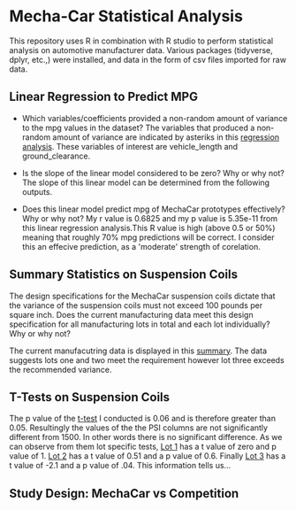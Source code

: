 # Mecha-Car Statistical Analysis
This repository uses R in combination with R studio to perform statistical analysis on automotive manufacturer data. Various packages (tidyverse, dplyr, etc.,) were installed,
and data in the form of csv files imported for raw data. 

## Linear Regression to Predict MPG

- Which variables/coefficients provided a non-random amount of variance to the mpg values in the dataset?
The variables that produced a non-random amount of variance are indicated by asteriks in this [regression analysis](regression_summary.png). These variables of interest are
vehicle_length and ground_clearance.

- Is the slope of the linear model considered to be zero? Why or why not?
The slope of this linear model can be determined from the following outputs.

- Does this linear model predict mpg of MechaCar prototypes effectively? Why or why not?
My r value is 0.6825 and my p value is 5.35e-11 from this linear regression analysis.This R value is high (above 0.5 or 50%) meaning that roughly 70% mpg predictions 
will be correct. I consider this an effecive prediction, as a 'moderate' strength of corelation. 


## Summary Statistics on Suspension Coils

The design specifications for the MechaCar suspension coils dictate that the variance of the suspension coils must not exceed 100 pounds per square inch. 
Does the current manufacturing data meet this design specification for all manufacturing lots in total and each lot individually? Why or why not?

The current manufacutring data is displayed in this [summary](summary_analysis.png). The data suggests lots one and two meet the requirement however lot three 
exceeds the recommended variance.


## T-Tests on Suspension Coils

The p  value of the [t-test](t-test_PSI.png) I conducted is 0.06 and is therefore greater than 0.05. Resultingly the values of the the PSI columns are not significantly different from 1500.
In other words there is no significant difference. As we can observe from them lot specific tests, [Lot 1](Lot1_t_test.png) has a t value of zero and p value of 1.
[Lot 2](Lot2_t_test.png) has a t value of 0.51 and a p value of 0.6. Finally [Lot 3](Lot3_t_test.png) has a t value of -2.1 and a p value of .04. This information tells us... 


## Study Design: MechaCar vs Competition
